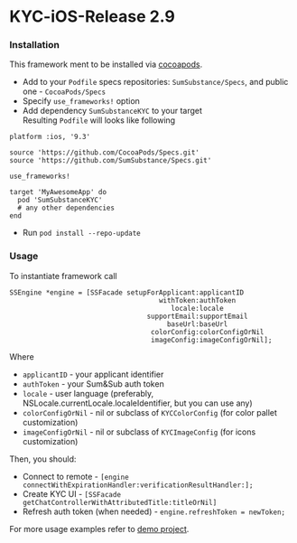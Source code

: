 # KYC-iOS-Release 2.9

### Installation
This framework ment to be installed via [cocoapods](https://cocoapods.org/).

* Add to your `Podfile` specs repositories: `SumSubstance/Specs`, and public one - `CocoaPods/Specs`
* Specify `use_frameworks!` option
* Add dependency `SumSubstanceKYC` to your target   
Resulting `Podfile` will looks like following 
```
platform :ios, '9.3'

source 'https://github.com/CocoaPods/Specs.git'
source 'https://github.com/SumSubstance/Specs.git'

use_frameworks!

target 'MyAwesomeApp' do
  pod 'SumSubstanceKYC'
  # any other dependencies
end
```
* Run `pod install --repo-update`

### Usage 
To instantiate framework call 
```objc
SSEngine *engine = [SSFacade setupForApplicant:applicantID
                                     withToken:authToken
                                        locale:locale
                                  supportEmail:supportEmail
                                       baseUrl:baseUrl
                                   colorConfig:colorConfigOrNil
                                   imageConfig:imageConfigOrNil];
``` 
Where 
* `applicantID` - your applicant identifier
* `authToken` - your Sum&Sub auth token
* `locale`  -  user language (preferably, NSLocale.currentLocale.localeIdentifier, but you can use any)
* `colorConfigOrNil` - nil or subclass of `KYCColorConfig` (for color pallet customization)
* `imageConfigOrNil` - nil or subclass of `KYCImageConfig` (for icons customization)

Then, you should:
* Connect to remote - `[engine connectWithExpirationHandler:verificationResultHandler:]; `
* Create KYC UI - `[SSFacade getChatControllerWithAttributedTitle:titleOrNil]` 
* Refresh auth token (when needed) - `engine.refreshToken = newToken;`

For more usage examples refer to [demo project](https://github.com/SumSubstance/KYC-iOS-Demo).
